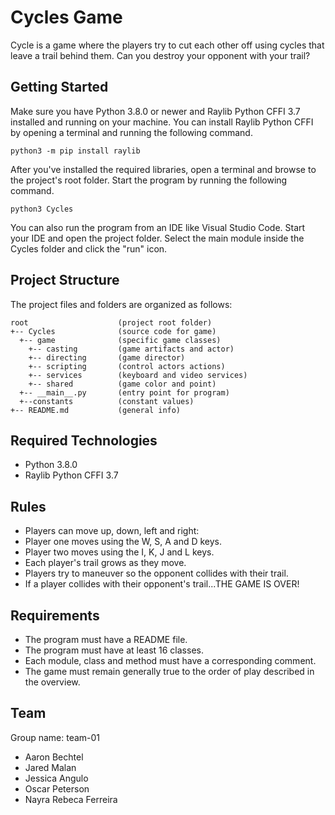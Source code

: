 # Cycles Game
Cycle is a game where the players try to cut each other off using cycles that leave a trail behind them. Can you destroy your opponent with your trail?

## Getting Started

Make sure you have Python 3.8.0 or newer and Raylib Python CFFI 3.7 installed and running on your machine. You can install Raylib Python CFFI by opening a terminal and running the following command.
```
python3 -m pip install raylib
```
After you've installed the required libraries, open a terminal and browse to the project's root folder. Start the program by running the following command.
```
python3 Cycles 
```
You can also run the program from an IDE like Visual Studio Code. Start your IDE and open the 
project folder. Select the main module inside the Cycles folder and click the "run" icon.

## Project Structure

The project files and folders are organized as follows:
```
root                    (project root folder)
+-- Cycles              (source code for game)
  +-- game              (specific game classes)
    +-- casting         (game artifacts and actor)
    +-- directing       (game director)
    +-- scripting       (control actors actions)
    +-- services        (keyboard and video services)
    +-- shared          (game color and point)
  +-- __main__.py       (entry point for program)
  +--constants          (constant values)
+-- README.md           (general info)
```

## Required Technologies

* Python 3.8.0
* Raylib Python CFFI 3.7

## Rules

- Players can move up, down, left and right:
- Player one moves using the W, S, A and D keys.
- Player two moves using the I, K, J and L keys.
- Each player's trail grows as they move.
- Players try to maneuver so the opponent collides with their trail.
- If a player collides with their opponent's trail...THE GAME IS OVER!

## Requirements

- The program must have a README file.
- The program must have at least 16 classes.
- Each module, class and method must have a corresponding comment.
- The game must remain generally true to the order of play described in the overview.

## Team

Group name: team-01
- Aaron Bechtel
- Jared Malan
- Jessica Angulo
- Oscar Peterson
- Nayra Rebeca Ferreira